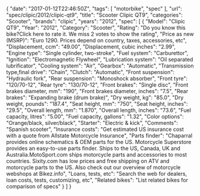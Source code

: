 {
    "date": "2017-01-12T22:46:50Z",
    "tags": [
        "motorbike",
        "spec"
    ],
    "url": "spec\/clipic\/2012\/clipic-qt9",
    "title": "Scooter Clipic QT9",
    "categories": "Scooter",
    "brands": "clipic",
    "years": "2012",
    "spec": [
        {
            "Model": "Clipic QT9",
            "Year": "2012",
            "Category": "Scooter",
            "Rating": "Do you know this bike?Click here to rate it. We miss 2 votes to show the rating",
            "Price as new (MSRP)": "Euro 1290.  Prices depend on country, taxes, accessories, etc",
            "Displacement, ccm": "49.00",
            "Displacement, cubic inches": "2.99",
            "Engine type": "Single cylinder, two-stroke",
            "Fuel system": "Carburettor",
            "Ignition": "Electromagnetic Flywheel",
            "Lubrication system": "Oil separated lubrificator",
            "Cooling system": "Air",
            "Gearbox": "Automatic",
            "Transmission type,final drive": "Chain",
            "Clutch": "Automatic",
            "Front suspension": "Hydraulic fork",
            "Rear suspension": "Monoshock absorber",
            "Front tyre": "120\/70-12",
            "Rear tyre": "130\/70-12",
            "Front brakes": "Single disc",
            "Front brakes diameter, mm": "190",
            "Front brakes diameter, inches": "7.5",
            "Rear brakes": "Expanding brake (drum brake)",
            "Dry weight, kg": "85.0",
            "Dry weight, pounds": "187.4",
            "Seat height, mm": "750",
            "Seat height, inches": "29.5",
            "Overall length, mm": "1.870",
            "Overall length, inches": "73.6",
            "Fuel capacity, litres": "5.00",
            "Fuel capacity, gallons": "1.32",
            "Color options": "Orange\/black, silver\/black",
            "Starter": "Electric & kick",
            "Comments": "Spanish scooter",
            "Insurance costs": "Get estimated US insurance cost with a quote from Allstate Motorcycle Insurance",
            "Parts finder": "Chaparral provides online schematics & OEM parts for the US.   Motorcycle Superstore provides an easy-to-use parts finder. Ships to the US, Canada, UK and Australia.MotoSport.com ships motorcycle parts and accessories to most countries.    Sixity.com has low prices and free shipping on ATV and motorcycle parts to the US. Also check out our overview of motorcycle webshops at Bikez.info",
            "Loans, tests, etc": "Search the web for dealers, loan costs, tests, customizing, etc",
            "Related bikes": "List related bikes for comparison of specs"
        }
    ]
}